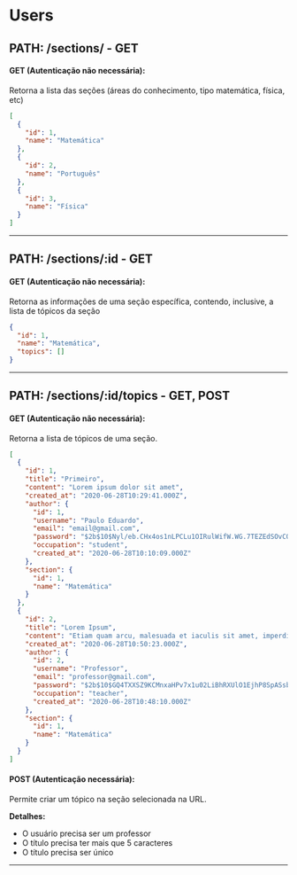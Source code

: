 # Users

## **PATH: /sections/ - GET**

#### GET (Autenticação não necessária):
Retorna a lista das seções (áreas do conhecimento, tipo matemática, física, etc)

```json
[
  {
    "id": 1,
    "name": "Matemática"
  },
  {
    "id": 2,
    "name": "Português"
  },
  {
    "id": 3,
    "name": "Física"
  }
]
```

<hr>

## **PATH: /sections/:id - GET**

#### GET (Autenticação não necessária):
Retorna as informações de uma seção específica, contendo, inclusive, a lista de tópicos da seção

```json
{
  "id": 1,
  "name": "Matemática",
  "topics": []
}
```

<hr>

## **PATH: /sections/:id/topics - GET, POST**

#### GET (Autenticação não necessária):
Retorna a lista de tópicos de uma seção.

```json
[
  {
    "id": 1,
    "title": "Primeiro",
    "content": "Lorem ipsum dolor sit amet",
    "created_at": "2020-06-28T10:29:41.000Z",
    "author": {
      "id": 1,
      "username": "Paulo Eduardo",
      "email": "email@gmail.com",
      "password": "$2b$10$Nyl/eb.CHx4os1nLPCLu1OIRulWifW.WG.7TEZEdSOvCOqLdE0nAq",
      "occupation": "student",
      "created_at": "2020-06-28T10:10:09.000Z"
    },
    "section": {
      "id": 1,
      "name": "Matemática"
    }
  },
  {
    "id": 2,
    "title": "Lorem Ipsum",
    "content": "Etiam quam arcu, malesuada et iaculis sit amet, imperdiet a risus. Nulla egestas pulvinar erat, in tincidunt tellus iaculis porta.",
    "created_at": "2020-06-28T10:50:23.000Z",
    "author": {
      "id": 2,
      "username": "Professor",
      "email": "professor@gmail.com",
      "password": "$2b$10$GQ4TXXSZ9KCMnxaHPv7x1u02LiBhRXUlO1EjhP8SpASsb.JMbizSC",
      "occupation": "teacher",
      "created_at": "2020-06-28T10:48:10.000Z"
    },
    "section": {
      "id": 1,
      "name": "Matemática"
    }
  }
]
```

#### POST (Autenticação necessária):

Permite criar um tópico na seção selecionada na URL.

**Detalhes:**
- O usuário precisa ser um professor
- O título precisa ter mais que 5 caracteres
- O título precisa ser único

<hr>